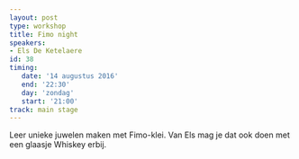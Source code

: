 ```yaml
---
layout: post
type: workshop
title: Fimo night
speakers:
- Els De Ketelaere
id: 38
timing: 
   date: '14 augustus 2016'
   end: '22:30'
   day: 'zondag'
   start: '21:00'
track: main stage
---
```

Leer unieke juwelen maken met Fimo-klei. Van Els mag je dat ook doen met een glaasje Whiskey erbij.